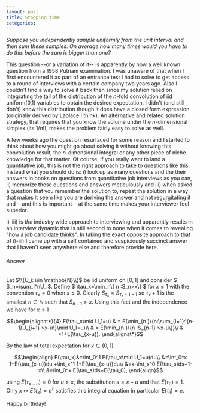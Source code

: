 ```yaml
---
layout: post
title: Stopping time
categories:
---
```


*Suppose you  independently  sample uniformly from the unit interval and then sum these samples. On average how many times would you have to do this before the sum is  bigger than one?*

This question --or a variation of it-- is apparently by now a well known question from a 1958 Putnam examination. I was unaware of that when I first encountered it as part of  an entrance test I had to solve to get access to a round of interviews with a certain company two years ago. Also I couldn't find a way to solve it back then since my solution relied on integrating the tail of the distribution of the $n$-fold convolution of iid uniform(0,1) variables to obtain the desired expectation.  I didn't (and still don't) know this distribution though it does have a closed form expression (originally derived by Laplace I think). An alternative and related solution strategy, that requires that you know the volume under the $n$-dimensional simplex  (its $1/n!$), makes the problem fairly easy to solve as well.     

A few weeks ago the question resurfaced for some reason and I started to think  about how you might go about solving it without knowing this convolution result, the $n$-dimensional integral or any other piece of niche knowledge for that matter.
Of course, if you really want to land a quantitative job, this is not the right approach to take to questions like this. Instead what you should do is: i) look up as many questions and the their answers in books on questions from quantitative job interviews as you can, ii) memorize  these questions and answers meticulously  and iii) when asked a question that you remember the solution to, repeat the solution in a way that makes it seem like you are deriving the answer and not regurgitating it and --and this is important-- at the same time makes your interviewer feel superior.

i)-iii) is *the* industry wide approach to interviewing and apparently results in an interview dynamic that is still second to none when it comes to revealing "how a job candidate thinks". In taking the exact opposite approach to that of i)-iii) I came up with a self contained and suspiciously succinct answer that I haven't seen anywhere else and therefore provide here.

###### Answer

Let $\\{U_i: i\in \mathbb{N}\\}$ be iid uniform on $[0,1 ]$ and consider $ S_n=\sum_i^nU_i$. Define $ \tau_x=\min_n\\{ n :S_n>x\\} $ for $x\leq 1$ with the convention $\tau_x=0$ when $x\leq0$.
Clearly $S_{\tau_x}=S_{\tau_x+1 -1}$ so  $\tau_x+1$ is the smallest $n\in \mathbb{N}$ such that $S_{n-1}>x$. Using this fact and the independence we have   for $x\leq1$

$$\begin{alignat*}{4}
  E(\tau_x\mid U_1=u)
&  =  E(\min_{n }\{n:\sum_{i=1}^{n-1}U_{i+1} >x-u\}\mid U_1=u)\\
 & =   E(\min_{n }\{n  :S_{n-1} >x-u\})\\
 &  =1+E(\tau_{x-u}).
\end{alignat*}$$

By the law of total expectation for $x\in (0,1)$

$$\begin{align}  E(\tau_x)&=\int_0^1 E(\tau_x\mid U_1=u)du\\
  &=\int_0^x 1+E(\tau_{x-u})du  +\int_x^1 1+E(\tau_{x-u})du\\
  &=x-\int_x^0 E(\tau_s)ds+1-x\\
  &=\int_0^x E(\tau_s)ds+E(\tau_0),
\end{align}$$

using $E(\tau_{x-u})=0$ for $u>x$, the substitution $s=x-u$ and that $E(\tau_0)=1$. Only $x \mapsto E(\tau_x)=e^{x}$ satisfies this integral equation in particular $E(\tau_1)=e$.



Happy birthday!
